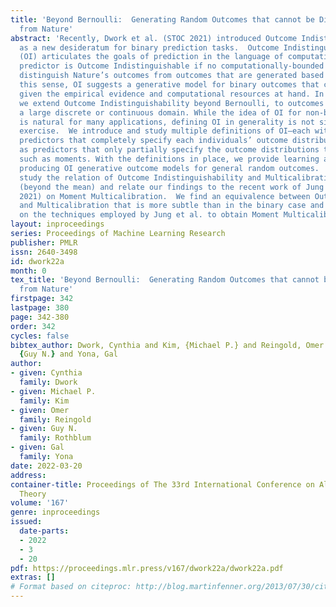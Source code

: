 ```yaml
---
title: 'Beyond Bernoulli:  Generating Random Outcomes that cannot be Distinguished
  from Nature'
abstract: 'Recently, Dwork et al. (STOC 2021) introduced Outcome Indistinguishability
  as a new desideratum for binary prediction tasks.  Outcome Indistinguishability
  (OI) articulates the goals of prediction in the language of computational indistinguishability:  a
  predictor is Outcome Indistinguishable if no computationally-bounded observer can
  distinguish Nature’s outcomes from outcomes that are generated based on the predictions.  In
  this sense, OI suggests a generative model for binary outcomes that cannot be refuted
  given the empirical evidence and computational resources at hand. In this work,
  we extend Outcome Indistinguishability beyond Bernoulli, to outcomes that live in
  a large discrete or continuous domain. While the idea of OI for non-binary outcomes
  is natural for many applications, defining OI in generality is not simply a syntactic
  exercise.  We introduce and study multiple definitions of OI—each with its own semantics—for
  predictors that completely specify each individuals’ outcome distributions, as well
  as predictors that only partially specify the outcome distributions through statistics,
  such as moments. With the definitions in place, we provide learning algorithms for
  producing OI generative outcome models for general random outcomes.  Finally, we
  study the relation of Outcome Indistinguishability and Multicalibration of statistics
  (beyond the mean) and relate our findings to the recent work of Jung et al. (COLT
  2021) on Moment Multicalibration.  We find an equivalence between Outcome Indistinguishability
  and Multicalibration that is more subtle than in the binary case and sheds light
  on the techniques employed by Jung et al. to obtain Moment Multicalibration.'
layout: inproceedings
series: Proceedings of Machine Learning Research
publisher: PMLR
issn: 2640-3498
id: dwork22a
month: 0
tex_title: 'Beyond Bernoulli:  Generating Random Outcomes that cannot be Distinguished
  from Nature'
firstpage: 342
lastpage: 380
page: 342-380
order: 342
cycles: false
bibtex_author: Dwork, Cynthia and Kim, {Michael P.} and Reingold, Omer and Rothblum,
  {Guy N.} and Yona, Gal
author:
- given: Cynthia
  family: Dwork
- given: Michael P.
  family: Kim
- given: Omer
  family: Reingold
- given: Guy N.
  family: Rothblum
- given: Gal
  family: Yona
date: 2022-03-20
address:
container-title: Proceedings of The 33rd International Conference on Algorithmic Learning
  Theory
volume: '167'
genre: inproceedings
issued:
  date-parts:
  - 2022
  - 3
  - 20
pdf: https://proceedings.mlr.press/v167/dwork22a/dwork22a.pdf
extras: []
# Format based on citeproc: http://blog.martinfenner.org/2013/07/30/citeproc-yaml-for-bibliographies/
---
```

